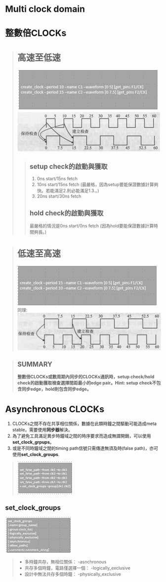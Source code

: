 Multi clock domain
==================
# 整數倍CLOCKs
># 高速至低速
>![Image](https://github.com/vita70579/VLSI/raw/main/Image/im19.png)<br>
>![Image](https://github.com/vita70579/VLSI/raw/main/Image/im20.png)<br>
>>## setup check的啟動與獲取
>>1. 0ns start/15ns fetch
>>2. 10ns start/15ns fetch (最嚴格，因為setup要能保證數據計算夠快。若能滿足2.則必能滿足1.3.。)
>>3. 20ns start/30ns fetch
>>## hold check的啟動與獲取
>>最嚴格的情況是0ns start/0ns fetch (因為hold要能保證數據計算時間夠長。)

># 低速至高速
>![Image](https://github.com/vita70579/VLSI/raw/main/Image/im21.png)<br>
同理:<br>
>![Image](https://github.com/vita70579/VLSI/raw/main/Image/im22.png)<br>

>## SUMMARY
>**整數倍CLOCKs或數周期內同步的CLOCKs通訊時，setup check/hold check的啟動獲取檢查選擇間距最小的edge pair。Hint: setup check不包含同步edge，hold則包含同步edge。**

# Asynchronous CLOCKs

1. CLOCKs之間不存在共享相位關係，數據在此類時鐘之間驅動可能造成meta stable，需要使用**同步器**解決。
2. 為了避免工具滿足異步時鐘域之間的時序要求而造成無謂開銷，可以使用**set_clock_grpups**。
3. 或是不同時鐘域之間的timing path信號只需傳達無須及時(false path)，亦可使用**set_clock_groups**.
>![Image](https://github.com/vita70579/VLSI/raw/main/Image/im28.png)<br>

## set_clock_groups
![Image](https://github.com/vita70579/VLSI/raw/main/Image/im23.png)<br>
>- 多時鐘共存，無相位關係： -asnchronous
>- 共存多個時鐘，電路僅選擇一個： -logically_exclusive
>- 設計中無法共存多個時鐘： -physically_exclusive
